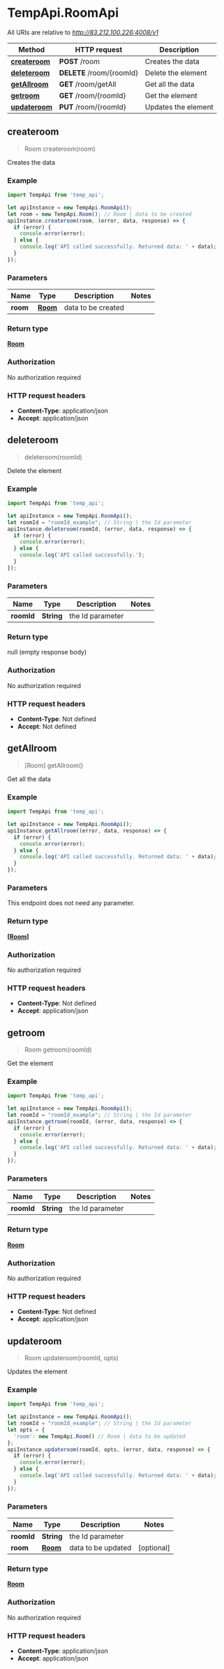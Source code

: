 # TempApi.RoomApi

All URIs are relative to *http://83.212.100.226:4008/v1*

Method | HTTP request | Description
------------- | ------------- | -------------
[**createroom**](RoomApi.md#createroom) | **POST** /room | Creates the data
[**deleteroom**](RoomApi.md#deleteroom) | **DELETE** /room/{roomId} | Delete the element
[**getAllroom**](RoomApi.md#getAllroom) | **GET** /room/getAll | Get all the data
[**getroom**](RoomApi.md#getroom) | **GET** /room/{roomId} | Get the element
[**updateroom**](RoomApi.md#updateroom) | **PUT** /room/{roomId} | Updates the element



## createroom

> Room createroom(room)

Creates the data

### Example

```javascript
import TempApi from 'temp_api';

let apiInstance = new TempApi.RoomApi();
let room = new TempApi.Room(); // Room | data to be created
apiInstance.createroom(room, (error, data, response) => {
  if (error) {
    console.error(error);
  } else {
    console.log('API called successfully. Returned data: ' + data);
  }
});
```

### Parameters


Name | Type | Description  | Notes
------------- | ------------- | ------------- | -------------
 **room** | [**Room**](Room.md)| data to be created | 

### Return type

[**Room**](Room.md)

### Authorization

No authorization required

### HTTP request headers

- **Content-Type**: application/json
- **Accept**: application/json


## deleteroom

> deleteroom(roomId)

Delete the element

### Example

```javascript
import TempApi from 'temp_api';

let apiInstance = new TempApi.RoomApi();
let roomId = "roomId_example"; // String | the Id parameter
apiInstance.deleteroom(roomId, (error, data, response) => {
  if (error) {
    console.error(error);
  } else {
    console.log('API called successfully.');
  }
});
```

### Parameters


Name | Type | Description  | Notes
------------- | ------------- | ------------- | -------------
 **roomId** | **String**| the Id parameter | 

### Return type

null (empty response body)

### Authorization

No authorization required

### HTTP request headers

- **Content-Type**: Not defined
- **Accept**: Not defined


## getAllroom

> [Room] getAllroom()

Get all the data

### Example

```javascript
import TempApi from 'temp_api';

let apiInstance = new TempApi.RoomApi();
apiInstance.getAllroom((error, data, response) => {
  if (error) {
    console.error(error);
  } else {
    console.log('API called successfully. Returned data: ' + data);
  }
});
```

### Parameters

This endpoint does not need any parameter.

### Return type

[**[Room]**](Room.md)

### Authorization

No authorization required

### HTTP request headers

- **Content-Type**: Not defined
- **Accept**: application/json


## getroom

> Room getroom(roomId)

Get the element

### Example

```javascript
import TempApi from 'temp_api';

let apiInstance = new TempApi.RoomApi();
let roomId = "roomId_example"; // String | the Id parameter
apiInstance.getroom(roomId, (error, data, response) => {
  if (error) {
    console.error(error);
  } else {
    console.log('API called successfully. Returned data: ' + data);
  }
});
```

### Parameters


Name | Type | Description  | Notes
------------- | ------------- | ------------- | -------------
 **roomId** | **String**| the Id parameter | 

### Return type

[**Room**](Room.md)

### Authorization

No authorization required

### HTTP request headers

- **Content-Type**: Not defined
- **Accept**: application/json


## updateroom

> Room updateroom(roomId, opts)

Updates the element

### Example

```javascript
import TempApi from 'temp_api';

let apiInstance = new TempApi.RoomApi();
let roomId = "roomId_example"; // String | the Id parameter
let opts = {
  'room': new TempApi.Room() // Room | data to be updated
};
apiInstance.updateroom(roomId, opts, (error, data, response) => {
  if (error) {
    console.error(error);
  } else {
    console.log('API called successfully. Returned data: ' + data);
  }
});
```

### Parameters


Name | Type | Description  | Notes
------------- | ------------- | ------------- | -------------
 **roomId** | **String**| the Id parameter | 
 **room** | [**Room**](Room.md)| data to be updated | [optional] 

### Return type

[**Room**](Room.md)

### Authorization

No authorization required

### HTTP request headers

- **Content-Type**: application/json
- **Accept**: application/json


